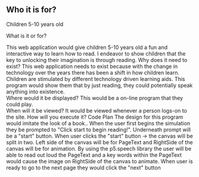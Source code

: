 <h2>Who it is for?</h2>

Children 5-10 years old 

What is it or for?

This web application would give children 5-10 years old a fun and interactive way to learn how to read. I endeavor to show children that the key to unlocking their imagination is through reading. 
Why does it need to exist?
This web application needs to exist because with the change in technology over the years there has been a shift in how children learn.  Children are stimulated by different technology driven learning aids. This program would show them that by just reading, they could potentially speak anything into existence.   
Where would it be displayed?
This would be a on-line program that they could play.  
When will it be viewed?
It would be viewed whenever a person logs-on to the site. 
How will you execute it?
Code Plan
The design for this program would imitate the look of a book.. 
When the user first begins the simulation they be prompted to "Click start to  begin reading!". Underneath prompt will be a "start" button.
When user clicks the "start" button -> the canvas will be split in two.
Left side of the canvas will be for PageText and RightSide of the canvas will be for animation. 
By using the p5.speech library the user will be able to read out loud the PageText and a key words within the PageText would cause the image on RightSide of the canvas to animate.
When user is ready to go to the next page they would click the "next" button 

